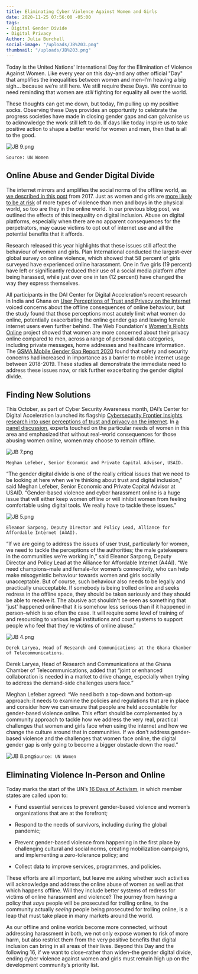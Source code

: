 ```yaml
---
title: Eliminating Cyber Violence Against Women and Girls
date: 2020-11-25 07:56:00 -05:00
tags:
- Digital Gender Divide
- Digital Privacy
Author: Julia Burchell
social-image: "/uploads/JB%203.png"
thumbnail: "/uploads/JB%203.png"
---
```


Today is the United Nations' International Day for the Elimination of Violence Against Women. Like every year on this day–and any other official "Day" that amplifies the inequalities between women and men–I’m heaving a big sigh… because we’re still here. We still require these Days. We continue to need reminding that women are *still* fighting for equality all over the world.

These thoughts can get me down, but today, I’m pulling up my positive socks. Observing these Days provides an opportunity to celebrate the progress societies have made in closing gender gaps and can galvanise us to acknowledge the work still left to do. If days like today inspire us to take positive action to shape a better world for women and men, then that is all to the good.

![JB 9.png](/uploads/JB%209.png)

`Source: UN Women`

## Online Abuse and Gender Digital Divide

The internet mirrors and amplifies the social norms of the offline world, as [we described in this post](https://dai-global-digital.com/cyber-vawg-what-are-the-implications-for-digital-inclusion.html) from 2017. Just as women and girls are [more likely to be at risk](https://www.un.org/en/observances/ending-violence-against-women-day) of more types of violence than men and boys in the physical world, so too are they in the online world. In our previous blog post, we outlined the effects of this inequality on digital inclusion. Abuse on digital platforms, especially when there are no apparent consequences for the perpetrators, may cause victims to opt out of internet use and all the potential benefits that it affords.

Research released this year highlights that these issues still affect the behaviour of women and girls. Plan International conducted the largest-ever global survey on online violence, which showed that 58 percent of girls surveyed have experienced online harassment. One in five girls (19 percent) have left or significantly reduced their use of a social media platform after being harassed, while just over one in ten (12 percent) have changed the way they express themselves.

All participants in the DAI Center for Digital Acceleration's recent research in India and Ghana on [User Perceptions of Trust and Privacy on the Internet](https://www.dai.com/fi-cyber-user-trust.pdf) voiced concerns about the offline consequences of online behaviour, but the study found that those perceptions most acutely limit what women do online, potentially exacerbating the online gender gap and leaving female internet users even further behind. The Web Foundation's [Women's Rights Online](http://webfoundation.org/docs/2020/10/Executive-Summary-English.pdf) project showed that women are more concerned about their privacy online compared to men, across a range of personal data categories, including private messages, home addresses and healthcare information. The [GSMA Mobile Gender Gap Report 2020](https://www.gsma.com/mobilefordevelopment/wp-content/uploads/2020/05/GSMA-The-Mobile-Gender-Gap-Report-2020.pdf) found that safety and security concerns had increased in importance as a barrier to mobile internet usage between 2018-2019. These studies all demonstrate the immediate need to address these issues now, or risk further exacerbating the gender digital divide.

## Finding New Solutions

This October, as part of Cyber Security Awareness month, DAI’s Center for Digital Acceleration launched its flagship [Cybersecurity Frontier Insights research into user perceptions of trust and privacy on the internet](https://www.dai.com/fi-cyber-user-trust.pdf). In [a panel discussion](https://www.dai.com/frontier-insights-cybersecurity), experts touched on the particular needs of women in this area and emphasized that without real-world consequences for those abusing women online, women may choose to remain offline.

![JB 7.png](/uploads/JB%207.png)

`Meghan Lefeber, Senior Economic and Private Capital Advisor, USAID.`

“The gender digital divide is one of the really critical issues that we need to be looking at here when we're thinking about trust and digital inclusion,” said Meghan Lefeber, Senior Economic and Private Capital Advisor at USAID. “Gender-based violence and cyber harassment online is a huge issue that will either keep women offline or will inhibit women from feeling comfortable using digital tools. We really have to tackle these issues.”

![JB 5.png](/uploads/JB%205.png)

`Eleanor Sarpong, Deputy Director and Policy Lead, Alliance for Affordable Internet (A4AI).`

“If we are going to address the issues of user trust, particularly for women, we need to tackle the perceptions of the authorities; the male gatekeepers in the communities we’re working in,” said Eleanor Sarpong, Deputy Director and Policy Lead at the Alliance for Affordable Internet (A4AI). “We need champions–male and female–for women’s connectivity, who can help make misogynistic behaviour towards women and girls socially unacceptable. But of course, such behaviour also needs to be legally and practically unacceptable. If somebody is being trolled online and seeks redress in the offline space, they should be taken seriously and they should be able to receive it. The abusive act shouldn't be seen as something that 'just' happened online–that it is somehow less serious than if it happened in person–which is so often the case. It will require some level of training of and resourcing to various legal institutions and court systems to support people who feel that they're victims of online abuse.”

![JB 4.png](/uploads/JB%204.png)

`Derek Laryea, Head of Research and Communications at the Ghana Chamber of Telecommunications.`

Derek Laryea, Head of Research and Communications at the Ghana Chamber of Telecommunications, added that “joint or enhanced collaboration is needed in a market to drive change, especially when trying to address the demand-side challenges users face.”

Meghan Lefeber agreed: “We need both a top-down and bottom-up approach: it needs to examine the policies and regulations that are in place and consider how we can ensure that people are held accountable for gender-based violence online. This effort should be complemented by a community approach to tackle how we address the very real, practical challenges that women and girls face when using the internet and how we change the culture around that in communities. If we don't address gender-based violence and the challenges that women face online, the digital gender gap is only going to become a bigger obstacle down the road.”

![JB 8.png](/uploads/JB%208.png)`Source: UN Women`


## Eliminating Violence In-Person and Online
Today marks the start of the UN’s [16 Days of Activism](https://www.unwomen.org/en/news/stories/2020/11/media-advisory-international-day-for-the-elimination-of-violence-against-women), in which member states are called upon to:

* Fund essential services to prevent gender-based violence and women’s organizations that are at the forefront;

* Respond to the needs of survivors, including during the global pandemic;

* Prevent gender-based violence from happening in the first place by challenging cultural and social norms, creating mobilization campaigns, and implementing a zero-tolerance policy; and

* Collect data to improve services, programmes, and policies.

These efforts are all important, but leave me asking whether such activities will acknowledge and address the online abuse of women as well as that which happens offline. Will they include better systems of redress for victims of online harassment and violence? The journey from having a policy that *says* people will be prosecuted for trolling online, to the community actually *seeing* people being prosecuted for trolling online, is a leap that must take place in many markets around the world.

As our offline and online worlds become more connected, without addressing harassment in both, we not only expose women to risk of more harm, but also restrict them from the very positive benefits that digital inclusion can bring in all areas of their lives. Beyond this Day and the following 16, if we want to close–rather than widen–the gender digital divide, ending cyber violence against women and girls must remain high up on the development community’s priority list.